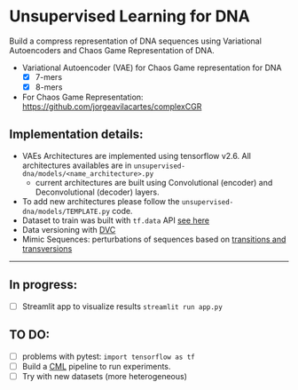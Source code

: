 # Unsupervised Learning for DNA
Build a compress representation of DNA sequences using Variational Autoencoders and Chaos Game Representation of DNA.

- Variational Autoencoder (VAE) for Chaos Game representation for DNA
    - [x] 7-mers
    - [x] 8-mers 

- For Chaos Game Representation: https://github.com/jorgeavilacartes/complexCGR

## Implementation details: 
- VAEs Architectures are implemented using tensorflow v2.6. All architectures availables are in `unsupervised-dna/models/<name_architecture>.py`
  - current architectures are built using Convolutional (encoder) and Deconvolutional (decoder) layers. 
- To add new architectures please follow the `unsupervised-dna/models/TEMPLATE.py` code.
- Dataset to train was built with `tf.data` API [see here](https://www.tensorflow.org/guide/data)
- Data versioning with [DVC](https://dvc.org/)
- Mimic Sequences: perturbations of sequences based on [transitions and transversions](https://www.biorxiv.org/content/10.1101/2021.05.13.444008v2.full.pdf)
___ 
## In progress:
- [ ] Streamlit app to visualize results `streamlit run app.py`  
## TO DO: 
- [ ] problems with pytest: `import tensorflow as tf`
- [ ] Build a [CML](https://cml.dev/) pipeline to run experiments.
- [ ] Try with new datasets (more heterogeneous)
